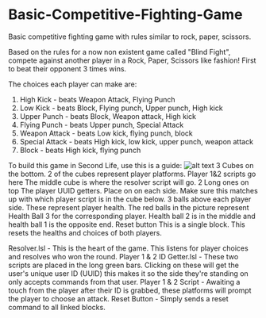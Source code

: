 # Basic-Competitive-Fighting-Game
Basic competitive fighting game with rules similar to rock, paper, scissors.

Based on the rules for a now non existent game called "Blind Fight", compete against another player in a Rock, Paper, Scissors like fashion!
First to beat their opponent 3 times wins.

The choices each player can make are:
1. High Kick - beats Weapon Attack, Flying Punch
2. Low Kick - beats Block, Flying punch, Upper punch, High kick
3. Upper Punch - beats Block, Weapon attack, High kick
4. Flying  Punch - beats Upper punch, Special Attack
5. Weapon Attack - beats Low kick, flying punch, block
6. Special Attack - beats High kick, low kick, upper punch, weapon attack
7. Block - beats High kick, flying punch

To build this game in Second Life, use this is a guide:
![alt text](https://i.imgur.com/PplEH2j.png)
3 Cubes on the bottom.
  2 of the cubes represent player platforms. Player 1&2 scripts go here
  The middle cube is where the resolver script will go.
2 Long ones on top
  The player UUID getters. Place on on each side. Make sure this matches up with which player script is in the cube below.
3 balls above each player side.
  These represent player health. The red balls in the picture represent Health Ball 3 for the corresponding player. 
  Health ball 2 is in the middle and health ball 1 is the opposite end.
 Reset button
  This is a single block. This resets the healths and choices of both players.

Resolver.lsl - This is the heart of the game. This listens for player choices and resolves who won the round. 
Player 1 & 2 ID Getter.lsl - These two scripts are placed in the long green bars. Clicking on these will get the user's unique user ID (UUID) this makes it so the side they're standing on only accepts commands from that user.
Player 1 & 2 Script - Awaiting a touch from the player after their ID is grabbed, these platforms will prompt the player to choose an attack.
Reset Button - Simply sends a reset command to all linked blocks.
